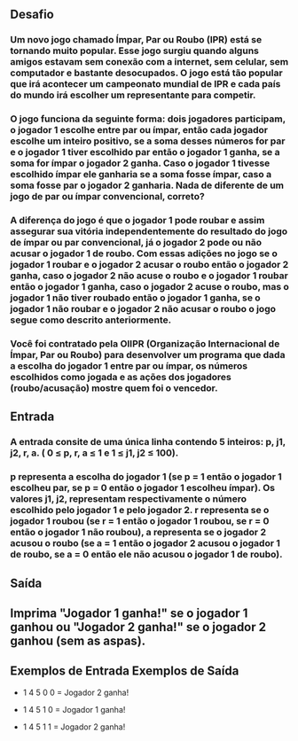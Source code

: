 ## Desafio
### Um novo jogo chamado Ímpar, Par ou Roubo (IPR) está se tornando muito popular. Esse jogo surgiu quando alguns amigos estavam sem conexão com a internet, sem celular, sem computador e bastante desocupados. O jogo está tão popular que irá acontecer um campeonato mundial de IPR e cada país do mundo irá escolher um representante para competir.

### O jogo funciona da seguinte forma: dois jogadores participam, o jogador 1 escolhe entre par ou ímpar, então cada jogador escolhe um inteiro positivo, se a soma desses números for par e o jogador 1 tiver escolhido par então o jogador 1 ganha, se a soma for ímpar o jogador 2 ganha. Caso o jogador 1 tivesse escolhido ímpar ele ganharia se a soma fosse ímpar, caso a soma fosse par o jogador 2 ganharia. Nada de diferente de um jogo de par ou ímpar convencional, correto?

### A diferença do jogo é que o jogador 1 pode roubar e assim assegurar sua vitória independentemente do resultado do jogo de ímpar ou par convencional, já o jogador 2 pode ou não acusar o jogador 1 de roubo. Com essas adições no jogo se o jogador 1 roubar e o jogador 2 acusar o roubo então o jogador 2 ganha, caso o jogador 2 não acuse o roubo e o jogador 1 roubar então o jogador 1 ganha, caso o jogador 2 acuse o roubo, mas o jogador 1 não tiver roubado então o jogador 1 ganha, se o jogador 1 não roubar e o jogador 2 não acusar o roubo o jogo segue como descrito anteriormente.

### Você foi contratado pela OIIPR (Organização Internacional de Ímpar, Par ou Roubo) para desenvolver um programa que dada a escolha do jogador 1 entre par ou ímpar, os números escolhidos como jogada e as ações dos jogadores (roubo/acusação) mostre quem foi o vencedor.

## Entrada
### A entrada consite de uma única linha contendo 5 inteiros: p, j1, j2, r, a. ( 0 ≤ p, r, a ≤ 1 e 1 ≤ j1, j2 ≤ 100).
 
### p representa a escolha do jogador 1 (se p = 1 então o jogador 1 escolheu par, se p = 0 então o jogador 1 escolheu ímpar). Os valores j1, j2, representam respectivamente o número escolhido pelo jogador 1 e pelo jogador 2. r representa se o jogador 1 roubou (se r = 1 então o jogador 1 roubou, se r = 0 então o jogador 1 não roubou), a representa se o jogador 2 acusou o roubo (se a = 1 então o jogador 2 acusou o jogador 1 de roubo, se a = 0 então ele não acusou o jogador 1 de roubo).

## Saída
## Imprima "Jogador 1 ganha!" se o jogador 1 ganhou ou "Jogador 2 ganha!" se o jogador 2 ganhou (sem as aspas).

 
## Exemplos de Entrada	Exemplos de Saída
- 1 4 5 0 0    = Jogador 2 ganha!

- 1 4 5 1 0    = Jogador 1 ganha!

- 1 4 5 1 1    = Jogador 2 ganha!